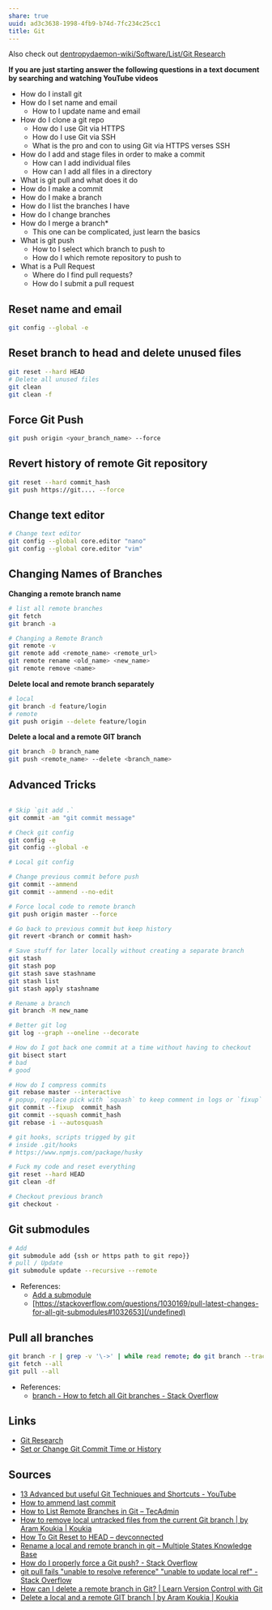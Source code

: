 ```yaml
---
share: true
uuid: ad3c3638-1998-4fb9-b74d-7fc234c25cc1
title: Git
---
```

Also check out [dentropydaemon-wiki/Software/List/Git Research](/undefined) 

**If you are just starting answer the following questions in a text document by searching and watching YouTube videos**

* How do I install git
* How do I set name and email
	* How to I update name and email
* How do I clone a git repo
	* How do I use Git via HTTPS
	* How do I use Git via SSH
	* What is the pro and con to using Git via HTTPS verses SSH
* How do I add and stage files in order to make a commit
	* How can I add individual files
	* How can I add all files in a directory
* What is git pull and what does it do
* How do I make a commit
* How do I make a branch
* How do I list the branches I have
* How do I change branches
* How do I merge a branch*
	* This one can be complicated, just learn the basics
* What is git push
	* How to I select which branch to push to
	* How do I which remote repository to push to
* What is a Pull Request
	* Where do I find pull requests?
	* How do I submit a pull request

## Reset name and email

``` bash
git config --global -e
```

## Reset branch to head and delete unused files

``` bash
git reset --hard HEAD
# Delete all unused files
git clean
git clean -f
```

## Force Git Push

``` bash
git push origin <your_branch_name> --force
```  

## Revert history of remote Git repository

``` bash
git reset --hard commit_hash
git push https://git.... --force
```

## Change text editor

``` bash
# Change text editor
git config --global core.editor "nano"
git config --global core.editor "vim"
```

## Changing Names of Branches

**Changing a remote branch name**

``` bash
# list all remote branches
git fetch
git branch -a

# Changing a Remote Branch
git remote -v
git remote add <remote_name> <remote_url>
git remote rename <old_name> <new_name>
git remote remove <name>
```

**Delete local and remote branch separately**

``` bash
# local
git branch -d feature/login
# remote
git push origin --delete feature/login
```

**Delete a local and a remote GIT branch**

``` bash
git branch -D branch_name
git push <remote_name> --delete <branch_name>
```

## Advanced Tricks

``` bash

# Skip `git add .`
git commit -am "git commit message"

# Check git config
git config -e
git config --global -e

# Local git config

# Change previous commit before push
git commit --ammend
git commit --ammend --no-edit

# Force local code to remote branch
git push origin master --force

# Go back to previous commit but keep history
git revert <branch or commit hash>

# Save stuff for later locally without creating a separate branch
git stash
git stash pop
git stash save stashname
git stash list
git stash apply stashname

# Rename a branch
git branch -M new_name

# Better git log
git log --graph --oneline --decorate

# How do I got back one commit at a time without having to checkout
git bisect start 
# bad
# good

# How do I compress commits
git rebase master --interactive
# popup, replace pick with `squash` to keep comment in logs or `fixup` to remove comment for what you want to merge into a single commit
git commit --fixup  commit_hash
git commit --squash commit_hash
git rebase -i --autosquash

# git hooks, scripts trigged by git
# inside .git/hooks
# https://www.npmjs.com/package/husky

# Fuck my code and reset everything
git reset --hard HEAD
git clean -df

# Checkout previous branch
git checkout -

```

## Git submodules

``` bash
# Add
git submodule add {ssh or https path to git repo}}
# pull / Update
git submodule update --recursive --remote
```

* References:
  * [Add a submodule](https://git-scm.com/book/en/v2/Git-Tools-Submodules)
  * [https://stackoverflow.com/questions/1030169/pull-latest-changes-for-all-git-submodules#1032653](/undefined)

## Pull all branches

``` bash
git branch -r | grep -v '\->' | while read remote; do git branch --track "${remote#origin/}" "$remote"; done
git fetch --all
git pull --all
```

* References:
  * [branch - How to fetch all Git branches - Stack Overflow](https://stackoverflow.com/questions/10312521/how-to-fetch-all-git-branches)


## Links

* [Git Research](/10bfb6e2-0087-495e-a93e-60861dd6de76)
* [Set or Change Git Commit Time or History](/undefined)
## Sources

* [13 Advanced but useful Git Techniques and Shortcuts - YouTube](https://www.youtube.com/watch?v=ecK3EnyGD8o&t=223s)
* [How to ammend last commit](https://medium.com/@igor_marques/git-basics-adding-more-changes-to-your-last-commit-1629344cb9a8)
* [How to List Remote Branches in Git – TecAdmin](https://tecadmin.net/list-all-remote-branches-in-git/)
* [How to remove local untracked files from the current Git branch | by Aram Koukia | Koukia](https://koukia.ca/how-to-remove-local-untracked-files-from-the-current-git-branch-571c6ce9b6b1)
* [How To Git Reset to HEAD – devconnected](https://devconnected.com/how-to-git-reset-to-head/)
* [Rename a local and remote branch in git – Multiple States Knowledge Base](https://multiplestates.wordpress.com/2015/02/05/rename-a-local-and-remote-branch-in-git/)
* [How do I properly force a Git push? - Stack Overflow](https://stackoverflow.com/questions/5509543/how-do-i-properly-force-a-git-push)
* [git pull fails "unable to resolve reference" "unable to update local ref" - Stack Overflow](https://stackoverflow.com/questions/2998832/git-pull-fails-unable-to-resolve-reference-unable-to-update-local-ref/30939030)
* [How can I delete a remote branch in Git? | Learn Version Control with Git](https://www.git-tower.com/learn/git/faq/delete-remote-branch/)
* [Delete a local and a remote GIT branch | by Aram Koukia | Koukia](https://koukia.ca/delete-a-local-and-a-remote-git-branch-61df0b10d323?gi=5b67a6c668b1)